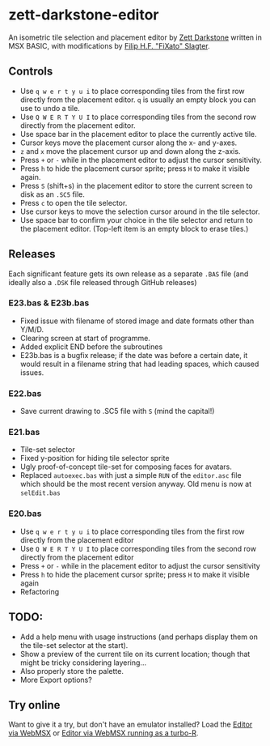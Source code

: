 # zett-darkstone-editor
An isometric tile selection and placement editor by [Zett Darkstone](https://darkstone.nl) written in MSX BASIC, with modifications by [Filip H.F. "FiXato" Slagter](https://contact.fixato.org).

## Controls
* Use `q w e r t y u i` to place corresponding tiles from the first row directly from the placement editor. `q` is usually an empty block you can use to undo a tile.
* Use `Q W E R T Y U I` to place corresponding tiles from the second row directly from the placement editor.
* Use space bar in the placement editor to place the currently active tile.
* Cursor keys move the placement cursor along the x- and y-axes.
* `z` and `x` move the placement cursor up and down along the z-axis.
* Press `+` or `-` while in the placement editor to adjust the cursor sensitivity.
* Press `h` to hide the placement cursor sprite; press `H` to make it visible again.
* Press `S` (shift+s) in the placement editor to store the current screen to disk as an `.SC5` file.
* Press `c` to open the tile selector.
* Use cursor keys to move the selection cursor around in the tile selector.
* Use space bar to confirm your choice in the tile selector and return to the placement editor. (Top-left item is an empty block to erase tiles.)

## Releases
Each significant feature gets its own release as a separate `.BAS` file (and ideally also a `.DSK` file released through GitHub releases)

### E23.bas & E23b.bas
* Fixed issue with filename of stored image and date formats other than Y/M/D.
* Clearing screen at start of programme.
* Added explicit END before the subroutines
* E23b.bas is a bugfix release; if the date was before a certain date, it would result in a filename string that had leading spaces, which caused issues.

### E22.bas
* Save current drawing to .SC5 file with `S` (mind the capital!)

### E21.bas
* Tile-set selector
* Fixed y-position for hiding tile selector sprite
* Ugly proof-of-concept tile-set for composing faces for avatars.
* Replaced `autoexec.bas` with just a simple `RUN` of the `editor.asc` file which should be the most recent version anyway. Old menu is now at `selEdit.bas`

### E20.bas
* Use `q w e r t y u i` to place corresponding tiles from the first row directly from the placement editor
* Use `Q W E R T Y U I` to place corresponding tiles from the second row directly from the placement editor
* Press `+` or `-` while in the placement editor to adjust the cursor sensitivity
* Press `h` to hide the placement cursor sprite; press `H` to make it visible again
* Refactoring

## TODO:
* Add a help menu with usage instructions (and perhaps display them on the tile-set selector at the start).
* Show a preview of the current tile on its current location; though that might be tricky considering layering...
* Also properly store the palette.
* More Export options?

## Try online
Want to give it a try, but don't have an emulator installed?
Load the [Editor via WebMSX](https://webmsx.org/?disk=https://github.com/FiXato/zett-darkstone-editor/releases/latest/download/z3d-fixato.dsk) or [Editor via WebMSX running as a turbo-R](https://webmsx.org/?MACHINE=MSXTR&disk=https://github.com/FiXato/zett-darkstone-editor/releases/latest/download/z3d-fixato.dsk).
